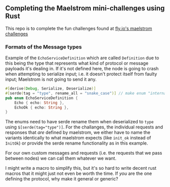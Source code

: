 ## Completing the Maelstrom mini-challenges using Rust

This repo is to complete the fun challenges found at [fly.io's maelstrom challenges](https://fly.io/dist-sys/)


### Formats of the Message types

Example of the `EchoServiceDefinition` which are called `Definition` due to this being the type
that represents what kind of protocol or message payloads it's dealing in. If it's not defined
here, the node is going to crash when attempting to serialize input; i.e. it doesn't protect itself
from faulty input; Maelstrom is not going to send it any.

```rust
#[derive(Debug, Serialize, Deserialize)]
#[serde(tag = "type", rename_all = "snake_case")] // make enum "internally tagged"
pub enum EchoServiceDefinition {
    Echo { echo: String },
    EchoOk { echo: String },
}
```

The enums need to have serde rename them when deserialized to `type` using `$[serde(tag="type")]`.
For the challanges, the individual requests and responses that _are_ defined by maelstrom, we either
have to name the variants identically to what maelstrom expects (like `init_ok` instead of `InitOk`) or
provide the serde rename functionality as in this example.

For our own custom messages and requests (i.e. the requests that we pass between nodes) we can call them
whatever we want.

I might write a macro to simplify this, but it's so hard to write decent rust macros that it might
just not even be worth the time. If *you* are the one defining the protocol, why make it general or generic?